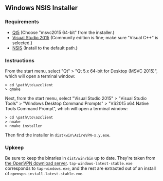 ## Windows NSIS Installer

### Requirements

* [Qt5](https://www.qt.io/download-open-source/) (Choose "msvc2015 64-bit" from the installer.)
* [Visual Studio 2015](https://www.visualstudio.com/downloads/) (Community edition is fine; make sure "Visual C++" is selected.)
* [NSIS](http://nsis.sourceforge.net/Download) (Install to the default path.)

### Instructions

From the start menu, select "Qt" > "Qt 5.x 64-bit for Desktop (MSVC 2015)", which will open a terminal window:

    > cd \path\to\azclient
    > qmake

Next, from the start menu, select "Visual Studio 2015" > "Visual Studio Tools" > "WIndows Desktop Command Prompts" > "VS2015 x64 Native Tools Command Prompt", which will open a terminal window:

    > cd \path\to\azclient
    > nmake
    > nmake installer

Then find the installer in `dist\win\AzireVPN-x.y.exe`.

### Upkeep

Be sure to keep the binaries in `dist/win/bin` up to date. They're taken from [the OpenVPN download server](http://build.openvpn.net/downloads/releases/latest/). `tap-windows-latest-stable.exe` corresponds to `tap-windows.exe`, and the rest are extracted out of an install of `openvpn-install-latest-stable.exe`.
